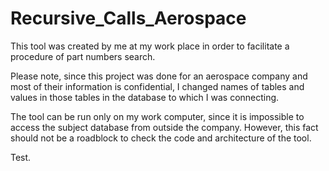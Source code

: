 # Recursive_Calls_Aerospace
This tool was created by me at my work place in order to facilitate a procedure of part numbers search.

Please note, since this project was done for an aerospace company and most of their information is confidential, I changed names of tables and values in those tables
in the database to which I was connecting.

The tool can be run only on my work computer, since it is impossible to access the subject database from outside the company.
However, this fact should not be a roadblock to check the code and architecture of the tool.

Test.
